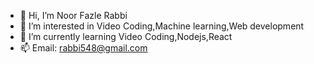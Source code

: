 - 👋 Hi, I’m Noor Fazle Rabbi
- 👀 I’m interested in Video Coding,Machine learning,Web development
- 🌱 I’m currently learning Video Coding,Nodejs,React
- 📫 Email: rabbi548@gmail.com

<!---
Zisa47/Zisa47 is a ✨ special ✨ repository because its `README.md` (this file) appears on your GitHub profile.
You can click the Preview link to take a look at your changes.
--->
